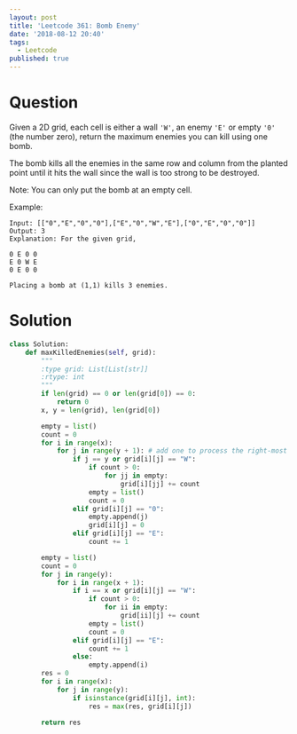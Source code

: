 ```yaml
---
layout: post
title: 'Leetcode 361: Bomb Enemy'
date: '2018-08-12 20:40'
tags:
  - Leetcode
published: true
---
```


# Question
Given a 2D grid, each cell is either a wall `'W'`, an enemy `'E'` or empty `'0'` (the number zero), return the maximum enemies you can kill using one bomb.

The bomb kills all the enemies in the same row and column from the planted point until it hits the wall since the wall is too strong to be destroyed.

Note: You can only put the bomb at an empty cell.

Example:
```
Input: [["0","E","0","0"],["E","0","W","E"],["0","E","0","0"]]
Output: 3
Explanation: For the given grid,

0 E 0 0
E 0 W E
0 E 0 0

Placing a bomb at (1,1) kills 3 enemies.
```

# Solution
```python
class Solution:
    def maxKilledEnemies(self, grid):
        """
        :type grid: List[List[str]]
        :rtype: int
        """
        if len(grid) == 0 or len(grid[0]) == 0:
            return 0
        x, y = len(grid), len(grid[0])

        empty = list()
        count = 0
        for i in range(x):
            for j in range(y + 1): # add one to process the right-most portion
                if j == y or grid[i][j] == "W":
                    if count > 0:
                        for jj in empty:
                            grid[i][jj] += count
                    empty = list()
                    count = 0
                elif grid[i][j] == "0":
                    empty.append(j)
                    grid[i][j] = 0
                elif grid[i][j] == "E":
                    count += 1

        empty = list()
        count = 0
        for j in range(y):
            for i in range(x + 1):
                if i == x or grid[i][j] == "W":
                    if count > 0:
                        for ii in empty:
                            grid[ii][j] += count
                    empty = list()
                    count = 0
                elif grid[i][j] == "E":
                    count += 1
                else:
                    empty.append(i)
        res = 0
        for i in range(x):
            for j in range(y):
                if isinstance(grid[i][j], int):
                    res = max(res, grid[i][j])

        return res
```
